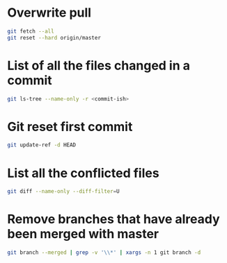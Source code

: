 # Overwrite pull

```sh
git fetch --all
git reset --hard origin/master
```

# List of all the files changed in a commit

```sh
git ls-tree --name-only -r <commit-ish>
```

# Git reset first commit

```sh
git update-ref -d HEAD
```

# List all the conflicted files

```sh
git diff --name-only --diff-filter=U
```

# Remove branches that have already been merged with master
```sh
git branch --merged | grep -v '\\*' | xargs -n 1 git branch -d
```
